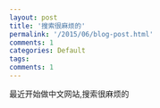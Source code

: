 ```yaml
---
layout: post
title: '搜索很麻烦的'
permalink: '/2015/06/blog-post.html'
comments: 1
categories: Default
tags: 
comments: 1
---
```

最近开始做中文网站,搜索很麻烦的